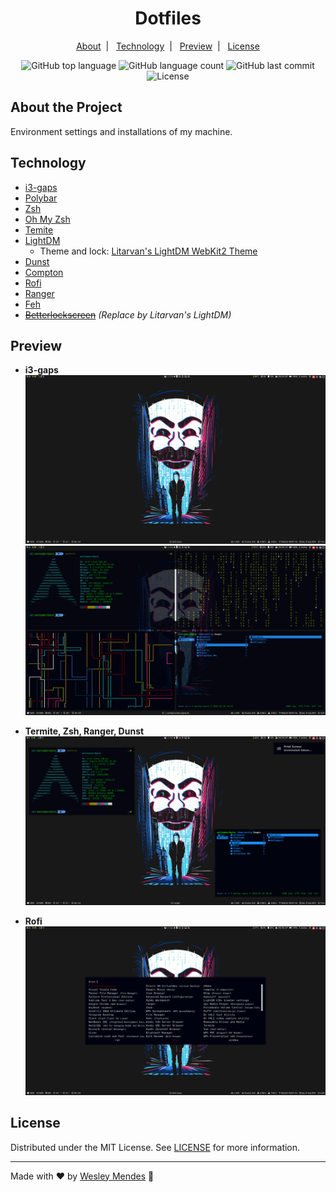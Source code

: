 <h1 align="center">
  Dotfiles
</h1>

<p align="center">
  <a href="#about-the-project">About</a>&nbsp;&nbsp;|&nbsp;&nbsp;
  <a href="#technology">Technology</a>&nbsp;&nbsp;|&nbsp;&nbsp;
  <a href="#preview">Preview</a>&nbsp;&nbsp;|&nbsp;&nbsp;
  <a href="#license">License</a>
</p>

<p align="center">
  <img alt="GitHub top language" src="https://img.shields.io/github/languages/top/wesgtox/dotfiles?style=plastic" />
  <img alt="GitHub language count" src="https://img.shields.io/github/languages/count/wesgtox/dotfiles?style=plastic" />
  <img alt="GitHub last commit" src="https://img.shields.io/github/last-commit/wesgtox/dotfiles?style=plastic" />
  <img alt="License" src="https://img.shields.io/github/license/wesgtox/dotfiles?style=plastic" />
</p>


## About the Project

Environment settings and installations of my machine.


## Technology 

- [i3-gaps](https://github.com/Airblader/i3)
- [Polybar](https://github.com/polybar/polybar)
- [Zsh](https://www.zsh.org/)
- [Oh My Zsh](https://github.com/robbyrussell/oh-my-zsh)
- [Temite](https://github.com/thestinger/termite)
- [LightDM](https://github.com/CanonicalLtd/lightdm)
    - Theme and lock: [Litarvan's LightDM WebKit2 Theme](https://github.com/WesGtoX/lightdm-webkit-theme-litarvan)
- [Dunst](https://github.com/dunst-project/dunst)
- [Compton](https://github.com/chjj/compton)
- [Rofi](https://github.com/davatorium/rofi)
- [Ranger](https://github.com/ranger/ranger)
- [Feh](https://github.com/derf/feh)
- [~~Betterlockscreen~~](https://github.com/pavanjadhaw/betterlockscreen) *(Replace by Litarvan's LightDM)*


## Preview

- **i3-gaps**  
![screenshot01](https://raw.githubusercontent.com/WesGtoX/dotfiles/master/screenshot/screenshot01.png)
![screenshot02](https://raw.githubusercontent.com/WesGtoX/dotfiles/master/screenshot/screenshot02.png)

- **Termite, Zsh, Ranger, Dunst**  
![screenshot03](https://raw.githubusercontent.com/WesGtoX/dotfiles/master/screenshot/screenshot03.png)

- **Rofi**  
![screenshot04](https://raw.githubusercontent.com/WesGtoX/dotfiles/master/screenshot/screenshot04.png)


## License

Distributed under the MIT License. See [LICENSE](LICENSE) for more information.

---

Made with ♥ by [Wesley Mendes](https://wesleymendes.com/) :wave:
